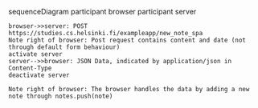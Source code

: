 sequenceDiagram
    participant browser
    participant server

    browser->>server: POST https://studies.cs.helsinki.fi/exampleapp/new_note_spa
    Note right of browser: Post request contains content and date (not through default form behaviour)
    activate server
    server-->>browser: JSON Data, indicated by application/json in Content-Type
    deactivate server

    Note right of browser: The browser handles the data by adding a new note through notes.push(note)